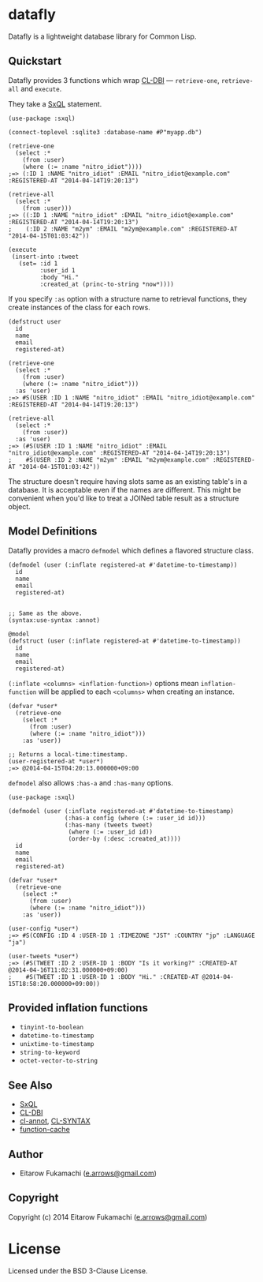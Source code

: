# datafly

Datafly is a lightweight database library for Common Lisp.

## Quickstart

Datafly provides 3 functions which wrap [CL-DBI](https://github.com/fukamachi/cl-dbi) &mdash; `retrieve-one`, `retrieve-all` and `execute`.

They take a [SxQL](https://github.com/fukamachi/sxql) statement.

```common-lisp
(use-package :sxql)

(connect-toplevel :sqlite3 :database-name #P"myapp.db")

(retrieve-one
  (select :*
    (from :user)
    (where (:= :name "nitro_idiot"))))
;=> (:ID 1 :NAME "nitro_idiot" :EMAIL "nitro_idiot@example.com" :REGISTERED-AT "2014-04-14T19:20:13")

(retrieve-all
  (select :*
    (from :user)))
;=> ((:ID 1 :NAME "nitro_idiot" :EMAIL "nitro_idiot@example.com" :REGISTERED-AT "2014-04-14T19:20:13")
;    (:ID 2 :NAME "m2ym" :EMAIL "m2ym@example.com" :REGISTERED-AT "2014-04-15T01:03:42"))

(execute
 (insert-into :tweet
   (set= :id 1
         :user_id 1
         :body "Hi."
         :created_at (princ-to-string *now*))))
```

If you specify `:as` option with a structure name to retrieval functions, they create instances of the class for each rows.

```common-lisp
(defstruct user
  id
  name
  email
  registered-at)

(retrieve-one
  (select :*
    (from :user)
    (where (:= :name "nitro_idiot")))
  :as 'user)
;=> #S(USER :ID 1 :NAME "nitro_idiot" :EMAIL "nitro_idiot@example.com" :REGISTERED-AT "2014-04-14T19:20:13")

(retrieve-all
  (select :*
    (from :user))
  :as 'user)
;=> (#S(USER :ID 1 :NAME "nitro_idiot" :EMAIL "nitro_idiot@example.com" :REGISTERED-AT "2014-04-14T19:20:13")
;    #S(USER :ID 2 :NAME "m2ym" :EMAIL "m2ym@example.com" :REGISTERED-AT "2014-04-15T01:03:42"))
```

The structure doesn't require having slots same as an existing table's in a database. It is acceptable even if the names are different. This might be convenient when you'd like to treat a JOINed table result as a structure object.

## Model Definitions

Datafly provides a macro `defmodel` which defines a flavored structure class.

```common-lisp
(defmodel (user (:inflate registered-at #'datetime-to-timestamp))
  id
  name
  email
  registered-at)


;; Same as the above.
(syntax:use-syntax :annot)

@model
(defstruct (user (:inflate registered-at #'datetime-to-timestamp))
  id
  name
  email
  registered-at)
```

`(:inflate <columns> <inflation-function>)` options mean `inflation-function` will be applied to each `<columns>` when creating an instance.

```common-lisp
(defvar *user*
  (retrieve-one
    (select :*
      (from :user)
      (where (:= :name "nitro_idiot")))
    :as 'user))

;; Returns a local-time:timestamp.
(user-registered-at *user*)
;=> @2014-04-15T04:20:13.000000+09:00
```

`defmodel` also allows `:has-a` and `:has-many` options.

```common-lisp
(use-package :sxql)

(defmodel (user (:inflate registered-at #'datetime-to-timestamp)
                (:has-a config (where (:= :user_id id)))
                (:has-many (tweets tweet)
                 (where (:= :user_id id))
                 (order-by (:desc :created_at))))
  id
  name
  email
  registered-at)

(defvar *user*
  (retrieve-one
    (select :*
      (from :user)
      (where (:= :name "nitro_idiot")))
    :as 'user))

(user-config *user*)
;=> #S(CONFIG :ID 4 :USER-ID 1 :TIMEZONE "JST" :COUNTRY "jp" :LANGUAGE "ja")

(user-tweets *user*)
;=> (#S(TWEET :ID 2 :USER-ID 1 :BODY "Is it working?" :CREATED-AT @2014-04-16T11:02:31.000000+09:00)
;    #S(TWEET :ID 1 :USER-ID 1 :BODY "Hi." :CREATED-AT @2014-04-15T18:58:20.000000+09:00))
```

## Provided inflation functions

* `tinyint-to-boolean`
* `datetime-to-timestamp`
* `unixtime-to-timestamp`
* `string-to-keyword`
* `octet-vector-to-string`

## See Also

* [SxQL](https://github.com/fukamachi/sxql)
* [CL-DBI](https://github.com/fukamachi/cl-dbi)
* [cl-annot](https://github.com/arielnetworks/cl-annot), [CL-SYNTAX](https://github.com/m2ym/cl-syntax)
* [function-cache](https://github.com/AccelerationNet/function-cache)

## Author

* Eitarow Fukamachi (e.arrows@gmail.com)

## Copyright

Copyright (c) 2014 Eitarow Fukamachi (e.arrows@gmail.com)

# License

Licensed under the BSD 3-Clause License.
